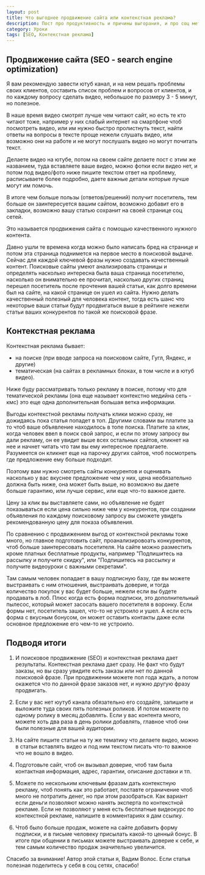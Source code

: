 ```yaml
---
layout: post
title: Что выгоднее продвижение сайта или контекстная реклама?
description: Пост про продуктивность и причины выгорания, и про соц мети
category: Уроки
tags: [SEO, Контекстная реклама]
---
```

<h2>Продвижение сайта (SEO - search engine optimization)</h2>

Я вам рекомендую завести ютуб канал, и на нем решать проблемы своих клиентов, составить список проблем и вопросов от клиентов, и по каждому вопросу сделать видео, небольшое по размеру 3 - 5 минут, но полезное.

В наше время видео смотрят лучше чем читают сайт, но есть те кто читают тоже, например у них слабый интернет на смартфоне чтоб посмотреть видео, или им нужно быстро пролистнуть текст, найти ответы на вопросы в тексте проще нежели слушать видео, или возможно они на работе и не могут послушать видео но могут почитать текст.

Делаете видео на ютубе, потом на своем сайте делаете пост с этим же названием, туда вставляете ваше видео, можно фотки если видео нет, и потом под видео/фото ниже пишите текстом ответ на проблему, расписываете более подробно, даете важные детали которые лучше могут им помочь.

В итоге чем больше пользы (ответов/решений) получит посетитель, тем больше он заинтересуется вашим сайтом, возможно добавит его в закладки, возможно вашу статью сохранит на своей странице соц сетей.

Это называется продвижения сайта с помощью качественного нужного контента.

Давно ушли те времена когда можно было написать бред на странице и потом эта страница поднимется на первое место в поисковой выдаче. Сейчас для каждой ключевой фразы нужно создавать качественный контент. Поисковые сайты умеют анализировать страницы и определять насколько интересна была ваша страница посетителю, насколько он внимательно ее прочитал, насколько других страниц перешел посетитель после прочтения вашей статьи, как долго времени был на сайте, на какой странице он ушел из сайта. Нужно делать качественный полезный для человека контент, тогда есть шанс что некоторые ваши статьи будут продвигаться выше в рейтинге нежели статьи ваших конкурентов по такой же поисковой фразе.

<h2>Контекстная реклама</h2>

Контекстная реклама бывает:
<ul>
<li>на поиске (при вводе запроса на поисковом сайте, Гугл, Яндекс, и другие)</li>
<li>тематическая (на сайтах в рекламных блоках, в том числе и в ютуб видео).</li>
</ul>

Ниже буду рассматривать только рекламу в поиске, потому что для тематической рекламы (она еще называет контекстно медийна сеть - кмс) это еще одна дополнительная большая ветка информации.

Выгоды контекстной рекламы получать клики можно сразу, не дожидаясь пока статья попадет в топ. Другими словами вы платите за то чтоб ваше объявление находилось в топе поиска. Платите за клик, когда человек ввел в поиск свой запрос, и если по этому запросу вы дали рекламу, он ее увидит выше всех остальных сайтов, кликнет на нее и начнет читать что там вы ему интересное предлагаете. Разумеется он кликнет еще на парочку других сайтов, чтоб посмотреть где предложение ему больше подходит.

Поэтому вам нужно смотреть сайты конкурентов и оценивать насколько у вас вкуснее предложение чем у них, цена необязательно должна быть ниже, она может быть выше, но возможно вы даете больше гарантию, или лучше сервис, или еще что-то важное даете.

Цену за клик вы выставляете сами, но объявление не будет показываться если цена сильно ниже чем у конкурентов, при создании объявления по каждому поисковому запросу вы сможете увидеть рекомендованную цену для показа объявления.

По сравнению с продвижением выгод от контекстной рекламы тоже много, но главное подготовить сайт, проанализировоать конкурентов, чтоб больше заинтересовать посетителя. На сайте можно разместить кроме платных бесплатные продукты, например "Подпишитесь на рассылку и получите скидку", или "Подпишитесь на рассылку и получите видеоуроки с важными секретами".

Там самым человек попадает в вашу подписную базу, где вы можете выстраивать с ним отношения, выстраивать доверие, и тогда количество покупок у вас будет больше, нежели если вы будете продавать в лоб. Плюс когда есть форма подписки,  это дополнительный пылесос, который может засосать вашего посетителя в воронку. Если формы нет, посетитель зашел, что-то не устроило и ушел. А если есть форма с вкусным бонусом, он может оставить контакты даже если основное предложение его чем-то не устроило.

<h2>Подводя итоги</h2>

1. И поисковое продвижение (SEO) и контекстная реклама дает результаты. Контекстная реклама дает сразу. Не факт что будут заказы, но вы сразу увидите есть заказы или нет по данной поисковой фразе. При продвижении можете пол года ждать, а потом окажется что по данной фразе заказов нет, и нужно другую фразу продвигать.

2. Если у вас нет юутуб канала обязательно его создайте, запишите и выложите туда своих пять полезных роликов. И потом можете по одному ролику в месяц добавлять. Если у вас контента много, можете хоть два раза в день ролики добавлять, главное чтоб они были полезные для вашей аудитории.

3. На сайте пишите статьи на ту же тематику что делаете видео, можно в статьи вставлять видео и под ним текстом писать что-то важное что не вошло в видео.

4. Подготовьте сайт, чтоб он вызывал доверие, чтоб там была контактная информация, адрес, гарантии, описание доставки и тп. 

5. Можете по нескольким ключевым фразам дать контекстную рекламу, чтоб понять как это работает, поставте ограничение чтоб много не потратить денег, но при этом разобраться. Как вариант если деньги позволяют можно нанять эксперта по контекстной рекламе. Если не позволяют у меня есть бесплатные видеокурс по контекстной рекламе, напишите в комментариях я дам ссылку.

6. Чтоб было больше продаж, можете на сайте добавить форму подписки, и в письме человеку присылать какой-то ценный бонус. В итоге при общении в письмах можете выстраивать доверие к себе, и тем самым количество продаж значительно увеличится.

Спасибо за внимание! Автор этой статьи я, Вадим Волос. 
Если статья полезная поделитесь у себя в соц сетях, спасибо!
